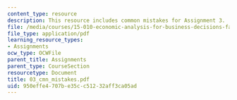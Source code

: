 ```yaml
---
content_type: resource
description: This resource includes common mistakes for Assignment 3.
file: /media/courses/15-010-economic-analysis-for-business-decisions-fall-2004/950effe4707be35cc51232aff3ca05ad_03_cmn_mistakes.pdf
file_type: application/pdf
learning_resource_types:
- Assignments
ocw_type: OCWFile
parent_title: Assignments
parent_type: CourseSection
resourcetype: Document
title: 03_cmn_mistakes.pdf
uid: 950effe4-707b-e35c-c512-32aff3ca05ad
---
```

